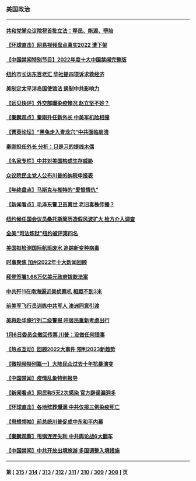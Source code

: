 ### 美国政治
---
#### [共和党掌众议院将首批立法：移民、能源、堕胎](../../pages/ncid1078159/n13896596.md) 
#### [【环球直击】网易视频盘点真实2022 遭下架](../../pages/ncid1078159/n13895678.md) 
#### [【中国禁闻特别节目】2022年度十大中国禁闻完整版](../../pages/ncid1078159/n13895644.md) 
#### [纽约市长访东百老汇 华社提四项诉求救经济](../../pages/ncid1078159/n13895912.md) 
#### [美制定太平洋岛国使馆法 遏制中共影响力](../../pages/ncid1078159/n13895823.md) 
#### [【远见快评】外交部曝染疫惨况 赵立坚不妙？](../../pages/ncid1078159/n13895840.md) 
#### [【秦鹏观点】秦刚升任新外长 中美军机险相撞](../../pages/ncid1078159/n13895719.md) 
#### [【菁英论坛】“黑兔走入青龙穴”中共面临崩溃](../../pages/ncid1078159/n13895575.md) 
#### [秦刚担任外长 分析：只是习的提线木偶](../../pages/ncid1078159/n13895637.md) 
#### [【名家专栏】中共对美国构成生存威胁](../../pages/ncid1078159/n13894391.md) 
#### [众议院民主党人公布川普的纳税申报表](../../pages/ncid1078159/n13895593.md) 
#### [【年终盘点】马斯克与推特的“爱恨情仇”](../../pages/ncid1078159/n13893800.md) 
#### [【新闻看点】毛泽东警卫员离世 老旧毒株传播？](../../pages/ncid1078159/n13894728.md) 
#### [纽约候任国会议员桑托斯简历造假风波扩大 检方介入调查](../../pages/ncid1078159/n13894932.md) 
#### [全美“司法炼狱”纽约被评第四名](../../pages/ncid1078159/n13894983.md) 
#### [美国拟检测国际航班废水 追踪新变种病毒](../../pages/ncid1078159/n13895092.md) 
#### [时事聚焦 加州2022年十大新闻回顾](../../pages/ncid1078159/n13894973.md) 
#### [拜登签署1.66万亿美元政府拨款法案](../../pages/ncid1078159/n13894915.md) 
#### [中共歼11在南海逼近美侦察机 相距不到3米](../../pages/ncid1078159/n13894594.md) 
#### [前美军飞行员训练中共军人 澳洲同意引渡](../../pages/ncid1078159/n13894490.md) 
#### [美将赴华旅行列二级警报 吁居民重新考虑出行](../../pages/ncid1078159/n13894518.md) 
#### [1月6日委员会撤回传票 川普：没做任何错事](../../pages/ncid1078159/n13894499.md) 
#### [【热点互动】回顾2022大事件 预判2023新趋势](../../pages/ncid1078159/n13894463.md) 
#### [【微视频特别篇一】大陆民众过去十年抗暴演变](../../pages/ncid1078159/n13894461.md) 
#### [【中国禁闻】疫情乱象特别报导](../../pages/ncid1078159/n13893959.md) 
#### [【新闻看点】网民称5天2次感染 官方辟谣漏洞多](../../pages/ncid1078159/n13893923.md) 
#### [【环球直击】各地殡葬爆满 中共仅报三例染疫死亡](../../pages/ncid1078159/n13893788.md) 
#### [【思想领袖】前总统川普促成中东和平内幕](../../pages/ncid1078159/n13868697.md) 
#### [【秦鹏观察】甩锅连连失利 中共舆论战6大翻车](../../pages/ncid1078159/n13893882.md) 
#### [【中国禁闻】中共开放出境旅游 多国调整入境措施](../../pages/ncid1078159/n13893081.md) 

---
#### 第 [ [315](./315.md) / [314](./314.md) / [313](./313.md) / [312](./312.md) / [311](./311.md) / [310](./310.md) / [309](./309.md) / [308](./308.md) ] 页
